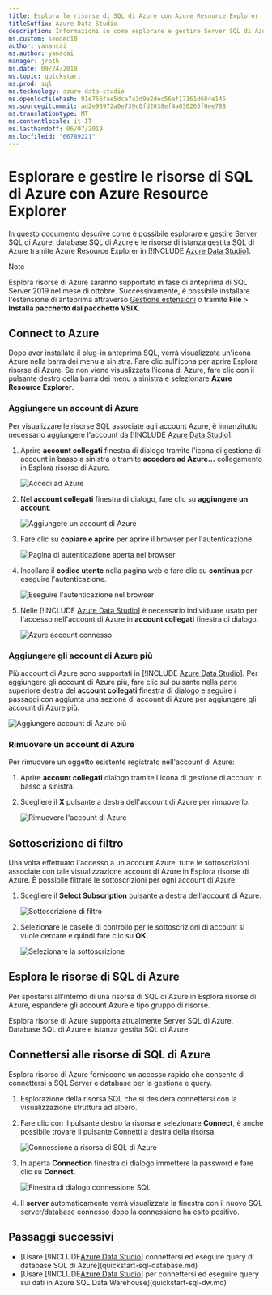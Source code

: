 ```yaml
---
title: Esplora le risorse di SQL di Azure con Azure Resource Explorer
titleSuffix: Azure Data Studio
description: Informazioni su come esplorare e gestire Server SQL di Azure, Database SQL di Azure e istanza gestita SQL Azure tramite Azure Resource Explorer.
ms.custom: seodec18
author: yanancai
ms.author: yanacai
manager: jroth
ms.date: 09/24/2018
ms.topic: quickstart
ms.prod: sql
ms.technology: azure-data-studio
ms.openlocfilehash: 91e766fae5dca7a3d9e2dec56af17161d684e145
ms.sourcegitcommit: ad2e98972a0e739c0fd2038ef4a030265f0ee788
ms.translationtype: MT
ms.contentlocale: it-IT
ms.lasthandoff: 06/07/2019
ms.locfileid: "66789221"
---
```

# <a name="explore-and-manage-azure-sql-resources-with-azure-resource-explorer"></a>Esplorare e gestire le risorse di SQL di Azure con Azure Resource Explorer

In questo documento descrive come è possibile esplorare e gestire Server SQL di Azure, database SQL di Azure e le risorse di istanza gestita SQL di Azure tramite Azure Resource Explorer in [!INCLUDE [Azure Data Studio](../includes/name-sos-short.md)].

>[!NOTE]
>Esplora risorse di Azure saranno supportato in fase di anteprima di SQL Server 2019 nel mese di ottobre. Successivamente, è possibile installare l'estensione di anteprima attraverso [Gestione estensioni](extensions.md) o tramite **File** > **Installa pacchetto dal pacchetto VSIX**.


## <a name="connect-to-azure"></a>Connect to Azure

Dopo aver installato il plug-in anteprima SQL, verrà visualizzata un'icona Azure nella barra dei menu a sinistra. Fare clic sull'icona per aprire Esplora risorse di Azure. Se non viene visualizzata l'icona di Azure, fare clic con il pulsante destro della barra dei menu a sinistra e selezionare **Azure Resource Explorer**.

### <a name="add-an-azure-account"></a>Aggiungere un account di Azure

Per visualizzare le risorse SQL associate agli account Azure, è innanzitutto necessario aggiungere l'account da [!INCLUDE [Azure Data Studio](../includes/name-sos-short.md)].

1. Aprire **account collegati** finestra di dialogo tramite l'icona di gestione di account in basso a sinistra o tramite **accedere ad Azure...**  collegamento in Esplora risorse di Azure.

    ![Accedi ad Azure](media/azure-resource-explorer/sign-in-to-azure.png)

2. Nel **account collegati** finestra di dialogo, fare clic su **aggiungere un account**.

    ![Aggiungere un account di Azure](media/azure-resource-explorer/add-an-azure-account.png)

3. Fare clic su **copiare e aprire** per aprire il browser per l'autenticazione.

    ![Pagina di autenticazione aperta nel browser](media/azure-resource-explorer/open-authentication-in-browser.png)

4. Incollare il **codice utente** nella pagina web e fare clic su **continua** per eseguire l'autenticazione.

    ![Eseguire l'autenticazione nel browser](media/azure-resource-explorer/authenticate-in-browser.png)

5. Nelle [!INCLUDE [Azure Data Studio](../includes/name-sos-short.md)] è necessario individuare usato per l'accesso nell'account di Azure in **account collegati** finestra di dialogo.

    ![Azure account connesso](media/azure-resource-explorer/signed-in-azure-account.png)

### <a name="add-more-azure-accounts"></a>Aggiungere gli account di Azure più

Più account di Azure sono supportati in [!INCLUDE [Azure Data Studio](../includes/name-sos-short.md)]. Per aggiungere gli account di Azure più, fare clic sul pulsante nella parte superiore destra del **account collegati** finestra di dialogo e seguire i passaggi con aggiunta una sezione di account di Azure per aggiungere gli account di Azure più.

![Aggiungere account di Azure più](media/azure-resource-explorer/add-more-azure-account.png)

### <a name="remove-an-azure-account"></a>Rimuovere un account di Azure

Per rimuovere un oggetto esistente registrato nell'account di Azure:

1. Aprire **account collegati** dialogo tramite l'icona di gestione di account in basso a sinistra.
2. Scegliere il **X** pulsante a destra dell'account di Azure per rimuoverlo.

    ![Rimuovere l'account di Azure](media/azure-resource-explorer/remove-azure-account.png)

## <a name="filter-subscription"></a>Sottoscrizione di filtro

Una volta effettuato l'accesso a un account Azure, tutte le sottoscrizioni associate con tale visualizzazione account di Azure in Esplora risorse di Azure. È possibile filtrare le sottoscrizioni per ogni account di Azure.

1. Scegliere il **Select Subscription** pulsante a destra dell'account di Azure.

   ![Sottoscrizione di filtro](media/azure-resource-explorer/filter-subscription.png)

2. Selezionare le caselle di controllo per le sottoscrizioni di account si vuole cercare e quindi fare clic su **OK**.

   ![Selezionare la sottoscrizione](media/azure-resource-explorer/select-subscription.png)

## <a name="explore-azure-sql-resources"></a>Esplora le risorse di SQL di Azure

Per spostarsi all'interno di una risorsa di SQL di Azure in Esplora risorse di Azure, espandere gli account Azure e tipo gruppo di risorse.

Esplora risorse di Azure supporta attualmente Server SQL di Azure, Database SQL di Azure e istanza gestita SQL di Azure.

## <a name="connect-to-azure-sql-resources"></a>Connettersi alle risorse di SQL di Azure

Esplora risorse di Azure forniscono un accesso rapido che consente di connettersi a SQL Server e database per la gestione e query. 

1. Esplorazione della risorsa SQL che si desidera connettersi con la visualizzazione struttura ad albero.
2. Fare clic con il pulsante destro la risorsa e selezionare **Connect**, è anche possibile trovare il pulsante Connetti a destra della risorsa.

   ![Connessione a risorsa di SQL di Azure](media/azure-resource-explorer/connect-to-azure-sql-resource.png)

3. In aperta **Connection** finestra di dialogo immettere la password e fare clic su **Connect**.

   ![Finestra di dialogo connessione SQL](media/azure-resource-explorer/sql-connection-dialog.png)
4. Il **server** automaticamente verrà visualizzata la finestra con il nuovo SQL server/database connesso dopo la connessione ha esito positivo.

## <a name="next-steps"></a>Passaggi successivi

- [Usare [!INCLUDE[Azure Data Studio](../includes/name-sos-short.md)] connettersi ed eseguire query di database SQL di Azure](quickstart-sql-database.md)
- [Usare [!INCLUDE[Azure Data Studio](../includes/name-sos-short.md)] per connettersi ed eseguire query sui dati in Azure SQL Data Warehouse](quickstart-sql-dw.md)